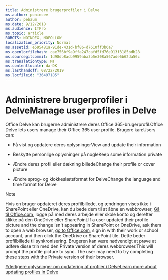 ```yaml
---
title: Administrere brugerprofiler i Delve
ms.author: ponincev
author: pebaum
ms.date: 9/12/2018
ms.audience: ITPro
ms.topic: article
ROBOTS: NOINDEX, NOFOLLOW
localization_priority: Normal
ms.assetid: e595481a-91de-431d-bf86-d7610ff3b6a7
ms.openlocfilehash: cae756bf9a9ffa247cafd5fd76e913f3185bdb28
ms.sourcegitcommit: 1d98db8acb9959aba3b5e308a567ade6b62da56c
ms.translationtype: MT
ms.contentlocale: da-DK
ms.lasthandoff: 08/22/2019
ms.locfileid: "36497185"
---
```

# <a name="manage-user-profiles-in-delve"></a><span data-ttu-id="d6020-102">Administrere brugerprofiler i Delve</span><span class="sxs-lookup"><span data-stu-id="d6020-102">Manage user profiles in Delve</span></span>

<span data-ttu-id="d6020-103">Office Delve kan brugerne administrere deres Office 365-brugerprofil.</span><span class="sxs-lookup"><span data-stu-id="d6020-103">Office Delve lets users manage their Office 365 user profile.</span></span> <span data-ttu-id="d6020-104">Brugere kan:</span><span class="sxs-lookup"><span data-stu-id="d6020-104">Users can:</span></span>
  
- <span data-ttu-id="d6020-105">Få vist og opdatere deres oplysninger</span><span class="sxs-lookup"><span data-stu-id="d6020-105">View and update their information</span></span>
    
- <span data-ttu-id="d6020-106">Beskytte personlige oplysninger på nogle</span><span class="sxs-lookup"><span data-stu-id="d6020-106">Keep some information private</span></span>
    
- <span data-ttu-id="d6020-107">Ændre deres profil eller dækning billede</span><span class="sxs-lookup"><span data-stu-id="d6020-107">Change their profile or cover picture</span></span>
    
- <span data-ttu-id="d6020-108">Ændre sprog- og klokkeslætsformat for Delve</span><span class="sxs-lookup"><span data-stu-id="d6020-108">Change the language and time format for Delve</span></span>
    
> [!NOTE]
> <span data-ttu-id="d6020-109">Hvis en bruger opdateret deres profilbillede, og ændringen vises ikke i SharePoint eller OneDrive, kan du bede dem til at åbne en webbrowser, [Gå til Office.com](https://www.office.com), logge på med deres arbejde eller skole konto og derefter klikke på den OneDrive eller SharePoint.</span><span class="sxs-lookup"><span data-stu-id="d6020-109">If a user updated their profile picture and the change isn't appearing in SharePoint or OneDrive, ask them to open a web browser, [go to Office.com](https://www.office.com), sign in with their work or school account, and then click the OneDrive or SharePoint tile.</span></span> <span data-ttu-id="d6020-110">Dette beder profilbillede til synkronisering. Brugeren kan være nødvendigt at prøve at udføre disse trin med den Private version af deres webbrowser.</span><span class="sxs-lookup"><span data-stu-id="d6020-110">This will prompt the profile picture to sync. The user may need to try completing these steps with the Private version of their browser.</span></span> 
  
[<span data-ttu-id="d6020-111">Yderligere oplysninger om opdatering af profiler i Delve</span><span class="sxs-lookup"><span data-stu-id="d6020-111">Learn more about updating profiles in Delve</span></span>](https://go.microsoft.com/fwlink/?linkid=735070)
  

